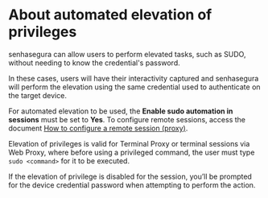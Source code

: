 # About automated elevation of privileges

senhasegura can allow users to perform elevated tasks, such as SUDO, without needing to know the credential's password.

In these cases, users will have their interactivity captured and senhasegura will perform the elevation using the same credential used to authenticate on the target device.

For automated elevation to be used, the **Enable sudo automation in sessions** must be set to **Yes**. To configure remote sessions, access the document [How to configure a remote session (proxy)](/v3-32/docs/pam-session-configure-remote-session-proxy).

Elevation of privileges is valid for Terminal Proxy or terminal sessions via Web Proxy, where before using a privileged command, the user must type `sudo <command>` for it to be executed.

If the elevation of privilege is disabled for the session, you’ll be prompted for the device credential password when attempting to perform the action.
